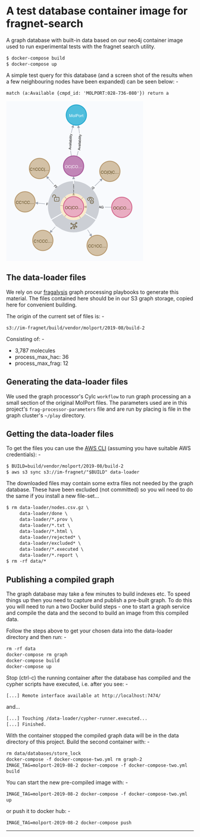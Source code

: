 # A test database container image for fragnet-search
A graph database with built-in data based on our neo4j container image
used to run experimental tests with the fragnet search utility.

    $ docker-compose build
    $ docker-compose up
    
A simple test query for this database (and a screen shot of the results
when a few neighbouring nodes have been expanded) can be seen below: -

    match (a:Available {cmpd_id: 'MOLPORT:028-736-080'}) return a
    
![MOLPORT:028-736-080](028-736-080.png "MOLPORT:028-736-080")

## The data-loader files
We rely on our [fragalysis] graph processing playbooks to generate this
material. The files contained here should be in our S3 graph storage,
copied here for convenient building.

The origin of the current set of files is: -

    s3://im-fragnet/build/vendor/molport/2019-08/build-2

Consisting of: -

-   3,787 molecules
-   process_max_hac: 36
-   process_max_frag: 12
 
## Generating the data-loader files
We used the graph processor's Cylc `workflow` to run graph processing an a
small section of the original MolPort files. The parameters used
are in this project's `frag-processor-parameters` file and are run by placing
is file in the graph cluster's `~/play` directory.

## Getting the data-loader files
To get the files you can use the [AWS CLI]
(assuming you have suitable AWS credentials): -

    $ BUILD=build/vendor/molport/2019-08/build-2
    $ aws s3 sync s3://im-fragnet/"$BUILD" data-loader

The downloaded files may contain some extra files not needed by the graph
database. These have been excluded (not committed) so you wil need to do
the same if you install a new file-set...

    $ rm data-loader/nodes.csv.gz \
         data-loader/done \
         data-loader/*.prov \
         data-loader/*.txt \
         data-loader/*.html \
         data-loader/rejected* \
         data-loader/excluded* \
         data-loader/*.executed \
         data-loader/*.report \
    $ rm -rf data/*

## Publishing a compiled graph
The graph database may take a few minutes to build indexes etc. To speed
things up then you need to capture and publish a pre-built graph. To do
this you will need to run a two Docker build steps - one to start a graph
service and compile the data and the second to build an image from this
compiled data.

Follow the steps above to get your chosen data into the data-loader directory
and then run: -

    rm -rf data
    docker-compose rm graph
    docker-compose build
    docker-compose up

Stop (ctrl-c) the running container after the database has compiled and the
cypher scripts have executed, i.e. after you see: -

    [...] Remote interface available at http://localhost:7474/

and...

    [...] Touching /data-loader/cypher-runner.executed...
    [...] Finished.

With the container stopped the compiled graph data will be in
the data directory of this project. Build the second container
with: -

    rm data/databases/store_lock
    docker-compose -f docker-compose-two.yml rm graph-2
    IMAGE_TAG=molport-2019-08-2 docker-compose -f docker-compose-two.yml build

You can start the new pre-compiled image with: -

    IMAGE_TAG=molport-2019-08-2 docker-compose -f docker-compose-two.yml up

or push it to docker hub: -

    IMAGE_TAG=molport-2019-08-2 docker-compose push 
 
---

[aws cli]: https://pypi.org/project/awscli/
[fragalysis]: https://github.com/InformaticsMatters/fragalysis/tree/1-fragnet

